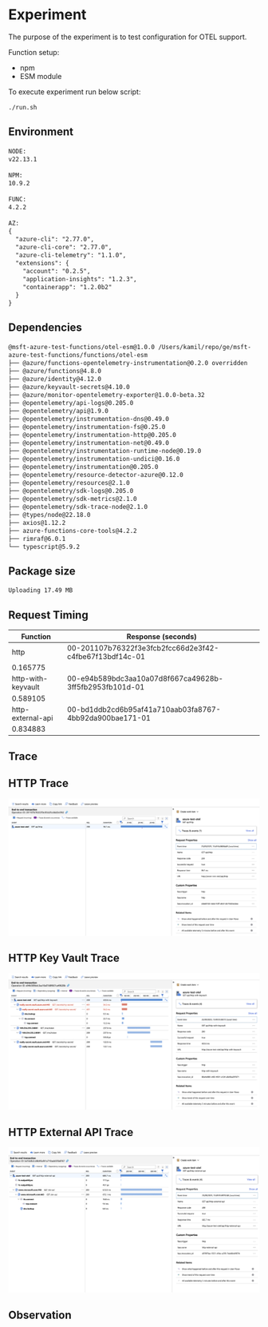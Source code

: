 # Experiment

The purpose of the experiment is to test configuration for OTEL support.

Function setup:
- npm
- ESM module

To execute experiment run below script:
```shell
./run.sh
```

## Environment

```text
NODE:
v22.13.1

NPM:
10.9.2

FUNC:
4.2.2

AZ:
{
  "azure-cli": "2.77.0",
  "azure-cli-core": "2.77.0",
  "azure-cli-telemetry": "1.1.0",
  "extensions": {
    "account": "0.2.5",
    "application-insights": "1.2.3",
    "containerapp": "1.2.0b2"
  }
}
```

## Dependencies

```text
@msft-azure-test-functions/otel-esm@1.0.0 /Users/kamil/repo/ge/msft-azure-test-functions/functions/otel-esm
├── @azure/functions-opentelemetry-instrumentation@0.2.0 overridden
├── @azure/functions@4.8.0
├── @azure/identity@4.12.0
├── @azure/keyvault-secrets@4.10.0
├── @azure/monitor-opentelemetry-exporter@1.0.0-beta.32
├── @opentelemetry/api-logs@0.205.0
├── @opentelemetry/api@1.9.0
├── @opentelemetry/instrumentation-dns@0.49.0
├── @opentelemetry/instrumentation-fs@0.25.0
├── @opentelemetry/instrumentation-http@0.205.0
├── @opentelemetry/instrumentation-net@0.49.0
├── @opentelemetry/instrumentation-runtime-node@0.19.0
├── @opentelemetry/instrumentation-undici@0.16.0
├── @opentelemetry/instrumentation@0.205.0
├── @opentelemetry/resource-detector-azure@0.12.0
├── @opentelemetry/resources@2.1.0
├── @opentelemetry/sdk-logs@0.205.0
├── @opentelemetry/sdk-metrics@2.1.0
├── @opentelemetry/sdk-trace-node@2.1.0
├── @types/node@22.18.0
├── axios@1.12.2
├── azure-functions-core-tools@4.2.2
├── rimraf@6.0.1
└── typescript@5.9.2

```
## Package size

```text
Uploading 17.49 MB
```

## Request Timing

| Function | Response (seconds) |
|---|---|
| http | 00-201107b76322f3e3fcb2fcc66d2e3f42-c4fbe67f13bdf14c-01
 | 0.165775 |
| http-with-keyvault | 00-e94b589bdc3aa10a07d8f667ca49628b-3ff5fb2953fb101d-01
 | 0.589105 |
| http-external-api | 00-bd1ddb2cd6b95af41a710aab03fa8767-4bb92da900bae171-01
 | 0.834883 |

## Trace

## HTTP Trace

![HTTP](assets/http.png)

## HTTP Key Vault Trace

![HTTP Key Vault](assets/http-with-keyvault.png)

## HTTP External API Trace

![HTTP External API](assets/http-external-api.png)

## Observation

